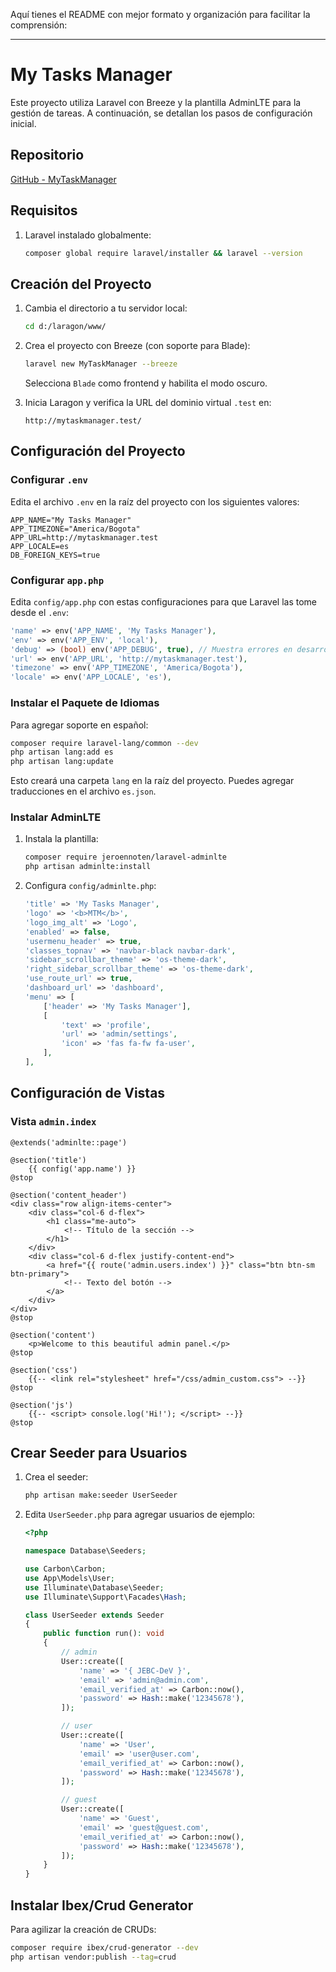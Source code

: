 Aquí tienes el README con mejor formato y organización para facilitar la comprensión:

---

# My Tasks Manager

Este proyecto utiliza Laravel con Breeze y la plantilla AdminLTE para la gestión de tareas. A continuación, se detallan los pasos de configuración inicial.

## Repositorio

[GitHub - MyTaskManager](https://github.com/jebcdev/MyTaskManager)

## Requisitos

1. Laravel instalado globalmente:
    ```bash
    composer global require laravel/installer && laravel --version
    ```

## Creación del Proyecto

1. Cambia el directorio a tu servidor local:
    ```bash
    cd d:/laragon/www/
    ```

2. Crea el proyecto con Breeze (con soporte para Blade):
    ```bash
    laravel new MyTaskManager --breeze
    ```
    Selecciona `Blade` como frontend y habilita el modo oscuro.

3. Inicia Laragon y verifica la URL del dominio virtual `.test` en:
    ```
    http://mytaskmanager.test/
    ```

## Configuración del Proyecto

### Configurar `.env`

Edita el archivo `.env` en la raíz del proyecto con los siguientes valores:

```env
APP_NAME="My Tasks Manager"
APP_TIMEZONE="America/Bogota"
APP_URL=http://mytaskmanager.test
APP_LOCALE=es
DB_FOREIGN_KEYS=true
```

### Configurar `app.php`

Edita `config/app.php` con estas configuraciones para que Laravel las tome desde el `.env`:

```php
'name' => env('APP_NAME', 'My Tasks Manager'),
'env' => env('APP_ENV', 'local'),
'debug' => (bool) env('APP_DEBUG', true), // Muestra errores en desarrollo
'url' => env('APP_URL', 'http://mytaskmanager.test'),
'timezone' => env('APP_TIMEZONE', 'America/Bogota'),
'locale' => env('APP_LOCALE', 'es'),
```

### Instalar el Paquete de Idiomas

Para agregar soporte en español:

```bash
composer require laravel-lang/common --dev
php artisan lang:add es
php artisan lang:update
```

Esto creará una carpeta `lang` en la raíz del proyecto. Puedes agregar traducciones en el archivo `es.json`.

### Instalar AdminLTE

1. Instala la plantilla:
    ```bash
    composer require jeroennoten/laravel-adminlte
    php artisan adminlte:install
    ```

2. Configura `config/adminlte.php`:
    ```php
    'title' => 'My Tasks Manager',
    'logo' => '<b>MTM</b>',
    'logo_img_alt' => 'Logo',
    'enabled' => false,
    'usermenu_header' => true,
    'classes_topnav' => 'navbar-black navbar-dark',
    'sidebar_scrollbar_theme' => 'os-theme-dark',
    'right_sidebar_scrollbar_theme' => 'os-theme-dark',
    'use_route_url' => true,
    'dashboard_url' => 'dashboard',
    'menu' => [
        ['header' => 'My Tasks Manager'],
        [
            'text' => 'profile',
            'url' => 'admin/settings',
            'icon' => 'fas fa-fw fa-user',
        ],
    ],
    ```

## Configuración de Vistas

### Vista `admin.index`

```blade
@extends('adminlte::page')

@section('title')
    {{ config('app.name') }}
@stop

@section('content_header')
<div class="row align-items-center">
    <div class="col-6 d-flex">
        <h1 class="me-auto">
            <!-- Título de la sección -->
        </h1>
    </div>
    <div class="col-6 d-flex justify-content-end">
        <a href="{{ route('admin.users.index') }}" class="btn btn-sm btn-primary">
            <!-- Texto del botón -->
        </a>
    </div>
</div>
@stop

@section('content')
    <p>Welcome to this beautiful admin panel.</p>
@stop

@section('css')
    {{-- <link rel="stylesheet" href="/css/admin_custom.css"> --}}
@stop

@section('js')
    {{-- <script> console.log('Hi!'); </script> --}}
@stop
```

## Crear Seeder para Usuarios

1. Crea el seeder:
    ```bash
    php artisan make:seeder UserSeeder
    ```

2. Edita `UserSeeder.php` para agregar usuarios de ejemplo:

    ```php
    <?php

    namespace Database\Seeders;

    use Carbon\Carbon;
    use App\Models\User;
    use Illuminate\Database\Seeder;
    use Illuminate\Support\Facades\Hash;

    class UserSeeder extends Seeder
    {
        public function run(): void
        {
            // admin
            User::create([
                'name' => '{ JEBC-DeV }',
                'email' => 'admin@admin.com',
                'email_verified_at' => Carbon::now(),
                'password' => Hash::make('12345678'),
            ]);

            // user
            User::create([
                'name' => 'User',
                'email' => 'user@user.com',
                'email_verified_at' => Carbon::now(),
                'password' => Hash::make('12345678'),
            ]);

            // guest
            User::create([
                'name' => 'Guest',
                'email' => 'guest@guest.com',
                'email_verified_at' => Carbon::now(),
                'password' => Hash::make('12345678'),
            ]);
        }
    }
    ```

## Instalar Ibex/Crud Generator

Para agilizar la creación de CRUDs:

```bash
composer require ibex/crud-generator --dev
php artisan vendor:publish --tag=crud
```

